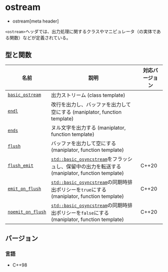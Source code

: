 # ostream
* ostream[meta header]

`<ostream>`ヘッダでは、出力処理に関するクラスやマニピュレータ（の実体である関数）などが定義されている。

## 型と関数

| 名前                                        | 説明                                                                     | 対応バージョン |
|---------------------------------------------|--------------------------------------------------------------------------|----------------|
| [`basic_ostream`](ostream/basic_ostream.md) | 出力ストリーム (class template)                                          |                |
| [`endl`](ostream/endl.md)                   | 改行を出力し、バッファを出力して空にする (maniplator, function template) |                |
| [`ends`](ostream/ends.md)                   | ヌル文字を出力する (maniplator, function template)                       |                |
| [`flush`](ostream/flush.md)                 | バッファを出力して空にする (maniplator, function template)               |                |
| [`flush_emit`](ostream/flush_emit.md)       | [`std::basic_osyncstream`](syncstream/basic_osyncstream.md)をフラッシュし、保留中の出力を転送する (maniplator, function template) | C++20 |
| [`emit_on_flush`](ostream/emit_on_flush.md) | [`std::basic_osyncstream`](syncstream/basic_osyncstream.md)の同期時排出ポリシーを`true`にする (maniplator, function template) | C++20 |
| [`noemit_on_flush`](ostream/noemit_on_flush.md) | [`std::basic_osyncstream`](syncstream/basic_osyncstream.md)の同期時排出ポリシーを`false`にする (maniplator, function template) | C++20 |

## バージョン
### 言語
- C++98
